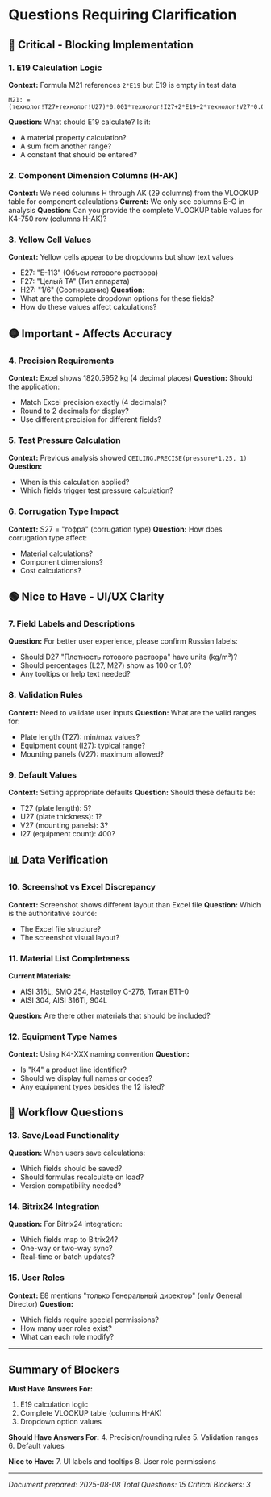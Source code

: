 # Questions Requiring Clarification

## 🔴 Critical - Blocking Implementation

### 1. E19 Calculation Logic
**Context:** Formula M21 references `2*E19` but E19 is empty in test data
```excel
M21: =(технолог!T27+технолог!U27)*0.001*технолог!I27+2*E19+2*технолог!V27*0.001
```
**Question:** What should E19 calculate? Is it:
- A material property calculation?
- A sum from another range?
- A constant that should be entered?

### 2. Component Dimension Columns (H-AK)
**Context:** We need columns H through AK (29 columns) from the VLOOKUP table for component calculations
**Current:** We only see columns B-G in analysis
**Question:** Can you provide the complete VLOOKUP table values for К4-750 row (columns H-AK)?

### 3. Yellow Cell Values
**Context:** Yellow cells appear to be dropdowns but show text values
- E27: "Е-113" (Объем готового раствора)
- F27: "Целый ТА" (Тип аппарата)
- H27: "1/6" (Соотношение)
**Question:** 
- What are the complete dropdown options for these fields?
- How do these values affect calculations?

## 🟡 Important - Affects Accuracy

### 4. Precision Requirements
**Context:** Excel shows 1820.5952 kg (4 decimal places)
**Question:** Should the application:
- Match Excel precision exactly (4 decimals)?
- Round to 2 decimals for display?
- Use different precision for different fields?

### 5. Test Pressure Calculation
**Context:** Previous analysis showed `CEILING.PRECISE(pressure*1.25, 1)`
**Question:** 
- When is this calculation applied?
- Which fields trigger test pressure calculation?

### 6. Corrugation Type Impact
**Context:** S27 = "гофра" (corrugation type)
**Question:** How does corrugation type affect:
- Material calculations?
- Component dimensions?
- Cost calculations?

## 🟢 Nice to Have - UI/UX Clarity

### 7. Field Labels and Descriptions
**Question:** For better user experience, please confirm Russian labels:
- Should D27 "Плотность готового раствора" have units (kg/m³)?
- Should percentages (L27, M27) show as 100 or 1.0?
- Any tooltips or help text needed?

### 8. Validation Rules
**Context:** Need to validate user inputs
**Question:** What are the valid ranges for:
- Plate length (T27): min/max values?
- Equipment count (I27): typical range?
- Mounting panels (V27): maximum allowed?

### 9. Default Values
**Context:** Setting appropriate defaults
**Question:** Should these defaults be:
- T27 (plate length): 5?
- U27 (plate thickness): 1?
- V27 (mounting panels): 3?
- I27 (equipment count): 400?

## 📊 Data Verification

### 10. Screenshot vs Excel Discrepancy
**Context:** Screenshot shows different layout than Excel file
**Question:** Which is the authoritative source:
- The Excel file structure?
- The screenshot visual layout?

### 11. Material List Completeness
**Current Materials:**
- AISI 316L, SMO 254, Hastelloy C-276, Титан ВТ1-0
- AISI 304, AISI 316Ti, 904L

**Question:** Are there other materials that should be included?

### 12. Equipment Type Names
**Context:** Using К4-XXX naming convention
**Question:** 
- Is "К4" a product line identifier?
- Should we display full names or codes?
- Any equipment types besides the 12 listed?

## 🔄 Workflow Questions

### 13. Save/Load Functionality
**Question:** When users save calculations:
- Which fields should be saved?
- Should formulas recalculate on load?
- Version compatibility needed?

### 14. Bitrix24 Integration
**Question:** For Bitrix24 integration:
- Which fields map to Bitrix24?
- One-way or two-way sync?
- Real-time or batch updates?

### 15. User Roles
**Context:** E8 mentions "только Генеральный директор" (only General Director)
**Question:** 
- Which fields require special permissions?
- How many user roles exist?
- What can each role modify?

---

## Summary of Blockers

**Must Have Answers For:**
1. E19 calculation logic
2. Complete VLOOKUP table (columns H-AK)
3. Dropdown option values

**Should Have Answers For:**
4. Precision/rounding rules
5. Validation ranges
6. Default values

**Nice to Have:**
7. UI labels and tooltips
8. User role permissions

---
*Document prepared: 2025-08-08*
*Total Questions: 15*
*Critical Blockers: 3*